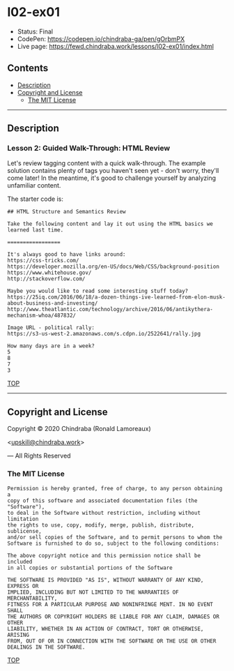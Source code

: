 # l02-ex01

-  Status: Final
-  CodePen: <https://codepen.io/chindraba-ga/pen/gOrbmPX>
-  Live page: <https://fewd.chindraba.work/lessons/l02-ex01/index.html>

## Contents

-  [Description](#description)
-  [Copyright and License](#copyright-and-license)
   -  [The MIT License](#the-mit-license)

---
## Description

### Lesson 2: Guided Walk-Through: HTML Review

Let's review tagging content with a quick walk-through. The example solution contains plenty of tags you haven't seen yet - don't worry, they'll come later! In the meantime, it's good to challenge yourself by analyzing unfamiliar content.

The starter code is:

    ## HTML Structure and Semantics Review

    Take the following content and lay it out using the HTML basics we learned last time.

    =================

    It's always good to have links around:
    https://css-tricks.com/
    https://developer.mozilla.org/en-US/docs/Web/CSS/background-position
    https://www.whitehouse.gov/
    http://stackoverflow.com/

    Maybe you would like to read some interesting stuff today?
    https://25iq.com/2016/06/18/a-dozen-things-ive-learned-from-elon-musk-about-business-and-investing/
    http://www.theatlantic.com/technology/archive/2016/06/antikythera-mechanism-whoa/487832/

    Image URL - political rally:
    https://s3-us-west-2.amazonaws.com/s.cdpn.io/2522641/rally.jpg

    How many days are in a week?
    5
    8
    7
    3


[TOP](#contents)

---
## Copyright and License

Copyright © 2020  Chindraba (Ronald Lamoreaux)

<[upskill@chindraba.work](mailto:upskill@chindraba.work?subject='l02-ex01')>

— All Rights Reserved

### The MIT License
    
    Permission is hereby granted, free of charge, to any person obtaining a
    copy of this software and associated documentation files (the "Software"),
    to deal in the Software without restriction, including without limitation
    the rights to use, copy, modify, merge, publish, distribute, sublicense,
    and/or sell copies of the Software, and to permit persons to whom the
    Software is furnished to do so, subject to the following conditions:

    The above copyright notice and this permission notice shall be included
    in all copies or substantial portions of the Software

    THE SOFTWARE IS PROVIDED "AS IS", WITHOUT WARRANTY OF ANY KIND, EXPRESS OR
    IMPLIED, INCLUDING BUT NOT LIMITED TO THE WARRANTIES OF MERCHANTABILITY,
    FITNESS FOR A PARTICULAR PURPOSE AND NONINFRINGE MENT. IN NO EVENT SHALL
    THE AUTHORS OR COPYRIGHT HOLDERS BE LIABLE FOR ANY CLAIM, DAMAGES OR OTHER
    LIABILITY, WHETHER IN AN ACTION OF CONTRACT, TORT OR OTHERWISE, ARISING
    FROM, OUT OF OR IN CONNECTION WITH THE SOFTWARE OR THE USE OR OTHER
    DEALINGS IN THE SOFTWARE.

[TOP](#contents)

